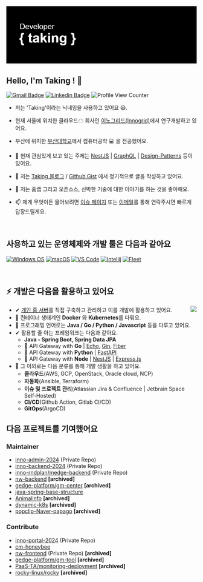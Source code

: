 <a href="https://github.com/taking" target="_blank" rel="noopener noreferrer">
    <img src="https://github.com/taking/taking/blob/main/header.png?raw=true" alt="github taking header" />
</a>

## Hello, I'm Taking ! 🚀

[![Gmail Badge](https://img.shields.io/badge/-Gmail-c14438?style=flat-square&logo=Gmail&logoColor=white&link=mailto:taking@duck.com)](mailto:taking@duck.com) [![Linkedin Badge](https://img.shields.io/badge/-Linkedin-blue?style=flat-square&logo=Linkedin&logoColor=white&link=https://www.linkedin.com/in/hyungtag-park/)](https://www.linkedin.com/in/hyungtag-park/)
![Profile View Counter](https://komarev.com/ghpvc/?username=taking)

- 저는 'Taking'이라는 닉네임을 사용하고 있어요 😃.

- 현재 서울에 위치한 클라우드☁ 회사인 [이노그리드(Innogrid)](https://www.innogrid.com)에서 연구개발하고 있어요.

- 부산에 위치한 [부산대학교](https://cse.pusan.ac.kr/cse/index.do)에서 컴퓨터공학 💻 을 전공했어요.

- 🌱 현재 관심있게 보고 있는 주제는 [NestJS](https://nestjs.com/) | [GraphQL](https://graphql.org/) | [Design-Patterns](https://#) 등이 있어요.

- 📝 저는 [Taking 블로그](https://taking.kr) / [Github Gist](https://gist.github.com/taking) 에서 정기적으로 글을 작성하고 있어요.

- 💬 저는 홈랩 그리고 오픈소스, 신박한 기술에 대한 이야기를 하는 것을 좋아해요.

- 📫 제게 무엇이든 물어보려면 [이슈 페이지](https://github.com/taking/taking/issues) 또는 [이메일](mailto:taking@duck.com)를 통해 연락주시면 빠르게 답장드릴게요.

<br />

## 사용하고 있는 운영체제와 개발 툴은 다음과 같아요

[![Windows OS](https://img.shields.io/badge/Windows-11-%23007ACC?style=flat-square&logo=windows)](https://insider.windows.com/en-us/insidewindows11) [![macOS](https://img.shields.io/badge/macOS-Ventura-%23007ACC?style=flat-square&logo=apple)](https://www.apple.com/macos/ventura/)
[![VS Code](https://img.shields.io/badge/IDE-VSCode-%23007ACC?style=flat-square&logo=Visual-studio-code)](https://code.visualstudio.com/)
[![Intellij](https://img.shields.io/badge/Jetbrain-Intellij-%23007ACC?style=flat-square&logo=intellijidea)](https://www.jetbrains.com/ko-kr/idea/) [![Fleet](https://img.shields.io/badge/Jetbrain-Fleet-%23007ACC?style=flat-square&logo=JetBrains)](https://www.jetbrains.com/fleet/)

<br />

## ⚡ 개발은 다음을 활용하고 있어요

<img align="right" src="https://github-readme-stats.vercel.app/api?username=taking&show_icons=true">

- ✔ [개인 홈 서버](https://taking.kr/about)를 직접 구축하고 관리하고 이를 개발에 활용하고 있어요.
- 🔧 컨테이너 생태계인 **Docker** 와 **Kubernetes**를 다뤄요.
- 💬 프로그래밍 언어로는 **Java / Go / Python / Javascript** 등을 다루고 있어요.
- ✔ 활용할 줄 아는 프레임워크는 다음과 같아요.
  - **Java - Spring Boot, Spring Data JPA**
  - 🚪 API Gateway with **Go** | [Echo](https://github.com/labstack/echo), [Gin](https://github.com/gin-gonic/gin), [Fiber](https://github.com/gofiber/fiber)
  - 🚪 API Gateway with **Python** | [FastAPI](https://github.com/tiangolo/fastapi)
  - 🚪 API Gateway with **Node** | [NestJS](https://github.com/nestjs/nest) | [Express.js](https://github.com/expressjs/express)
- 🔎 그 이외로는 다음 분류를 통해 개발 생활을 하고 있어요.
  - **클라우드**(AWS, GCP, OpenStack, Oracle cloud, NCP)
  - **자동화**(Ansible, Terraform)
  - **이슈 및 프로젝트 관리**(Atlassian Jira & Confluence | Jetbrain Space Self-Hosted)
  - **CI/CD**(Github Action, Gitlab CI/CD)
  - **GitOps**(ArgoCD)


## 다음 프로젝트를 기여했어요

### Maintainer
- [inno-admin-2024](https://rnd-app.innogrid.com/team_clouddev/inno-admin-2024) (Private Repo)
- [inno-backend-2024](https://rnd-app.innogrid.com/team_clouddev/inno-backend) (Private Repo)
- [inno-rndplan/medge-backend](https://github.com/inno-rndplan/medge-backend) (Private Repo)
- [nw-backend](https://github.com/taking/nw-backend) **[archived]** 
- [gedge-platform/gm-center](https://github.com/gedge-platform/gm-center) **[archived]** 
- [java-spring-base-structure](https://github.com/taking/java-spring-base-structure)
- [Animalinfo](https://github.com/taking/Animalinfo) **[archived]** 
- [dynamic-k8s](https://github.com/taking/dynamic-k8s) **[archived]** 
- [popclip-Naver-papago](https://github.com/taking/popclip-Naver-papago) **[archived]** 

### Contribute
- [inno-portal-2024](https://rnd-app.innogrid.com/team_clouddev/inno-portal-2024) (Private Repo)
- [cm-honeybee](https://github.com/cloud-barista/cm-honeybee)
- [nw-frontend](https://github.com/lab-cherry/nw-frontend) (Private Repo) **[archived]** 
- [gedge-platform/gm-tool](https://github.com/gedge-platform/gm-tool) **[archived]** 
- [PaaS-TA/monitoring-deployment](https://github.com/PaaS-TA/monitoring-deployment) **[archived]** 
- [rocky-linux/rocky](https://github.com/rocky-linux/rocky) **[archived]** 
